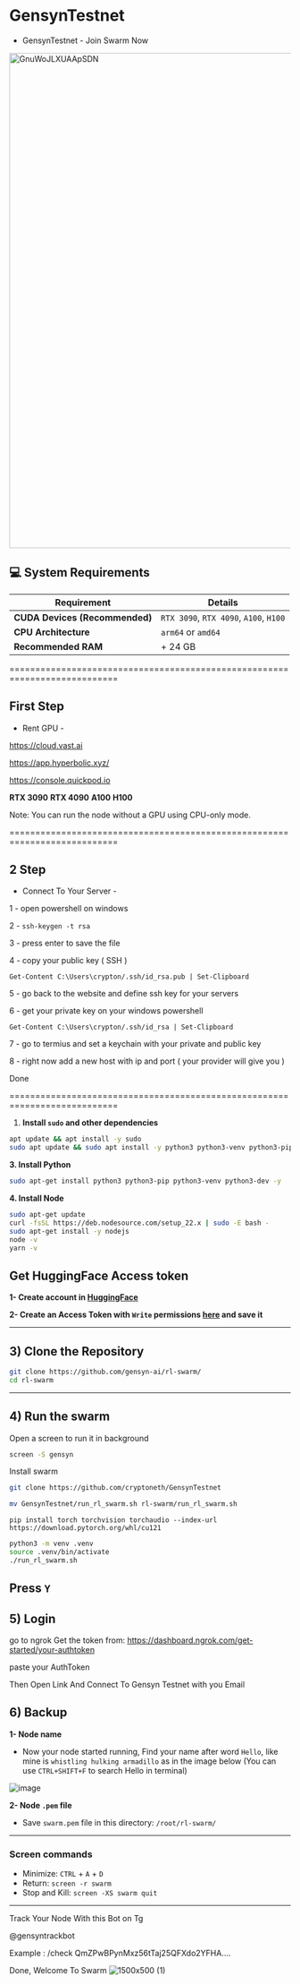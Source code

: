 # GensynTestnet

- GensynTestnet - Join Swarm Now

<img width="885" alt="GnuWoJLXUAApSDN" src="https://github.com/user-attachments/assets/4487f132-7fc0-4986-90cf-468da306b773" />

## 💻 System Requirements
 
 | Requirement                        | Details                                                                                      |
 |-------------------------------------|---------------------------------------------------------------------------------------------|
 | **CUDA Devices (Recommended)**      | `RTX 3090`, `RTX 4090`, `A100`, `H100`                                                      |
 | **CPU Architecture**                | `arm64` or `amd64`                                                                          |
 | **Recommended RAM**                 | + 24 GB                                                                                     |

===========================================================================

## First Step 
- Rent GPU -

https://cloud.vast.ai

https://app.hyperbolic.xyz/

https://console.quickpod.io

**RTX 3090** 
**RTX 4090** 
**A100** 
**H100** 

Note: You can run the node without a GPU using CPU-only mode.

===========================================================================

## 2 Step 

- Connect To Your Server -

1 - open powershell on windows

2 - ```ssh-keygen -t rsa```

3 - press enter to save the file 

4 - copy your public key ( SSH )

```Get-Content C:\Users\crypton/.ssh/id_rsa.pub | Set-Clipboard```

5 - go back to the website and define ssh key for your servers

6 - get your private key on your windows powershell 

``` Get-Content C:\Users\crypton/.ssh/id_rsa | Set-Clipboard ```

7 - go to termius and set a keychain with your private and public key

8 - right now add a new host with ip and port ( your provider will give you )

Done 

===========================================================================


1. **Install `sudo` and other dependencies**
 ```bash
 apt update && apt install -y sudo 
sudo apt update && sudo apt install -y python3 python3-venv python3-pip curl wget screen git && curl -sS https://dl.yarnpkg.com/debian/pubkey.gpg | sudo apt-key add - && echo "deb https://dl.yarnpkg.com/debian/ stable main" | sudo tee /etc/apt/sources.list.d/yarn.list && sudo apt update && sudo apt install -y yarn
 ```

 **3. Install Python**
 ```bash
 sudo apt-get install python3 python3-pip python3-venv python3-dev -y
 ```
 
 **4. Install Node**

 ```bash
 sudo apt-get update
 curl -fsSL https://deb.nodesource.com/setup_22.x | sudo -E bash -
 sudo apt-get install -y nodejs
 node -v
 yarn -v
 ```


 ## Get HuggingFace Access token
 **1- Create account in [HuggingFace](https://huggingface.co/)**
 
 **2- Create an Access Token with `Write` permissions [here](https://huggingface.co/settings/tokens) and save it**
 
 ---
 
 ## 3) Clone the Repository

 ```bash
 git clone https://github.com/gensyn-ai/rl-swarm/
 cd rl-swarm
 ```
 
 ---
 
 ## 4) Run the swarm
 Open a screen to run it in background
 ```bash
 screen -S gensyn
 ```
 Install swarm

 ```bash
 git clone https://github.com/cryptoneth/GensynTestnet
 ```
 ```bash
 mv GensynTestnet/run_rl_swarm.sh rl-swarm/run_rl_swarm.sh
 ```

 ```
 pip install torch torchvision torchaudio --index-url https://download.pytorch.org/whl/cu121
 ```

 ```bash
 python3 -m venv .venv
 source .venv/bin/activate
 ./run_rl_swarm.sh
 ```
 Press `Y`
 ---

## 5) Login

go to ngrok
Get the token from: https://dashboard.ngrok.com/get-started/your-authtoken

paste your AuthToken

Then Open Link And Connect To Gensyn Testnet with you Email

## 6) Backup
 **1- Node name**
 * Now your node started running, Find your name after word `Hello`, like mine is `whistling hulking armadillo` as in the image below (You can use `CTRL+SHIFT+F` to search Hello in terminal)
 
 ![image](https://github.com/user-attachments/assets/a1abdb1a-aa11-407f-8e5b-abe7d0a6b0f3)
 
 **2- Node `.pem` file**
 * Save `swarm.pem` file in this directory: `/root/rl-swarm/`
 
 ---
 
 ### Screen commands
 * Minimize: `CTRL` + `A` + `D`
 * Return: `screen -r swarm`
 * Stop and Kill: `screen -XS swarm quit`

---

Track Your Node With this Bot on Tg

@gensyntrackbot

Example : /check QmZPwBPynMxz56tTaj25QFXdo2YFHA....

Done, Welcome To Swarm
![1500x500 (1)](https://github.com/user-attachments/assets/ef2be4d2-f1a5-4592-8173-05aadd91cdab)


